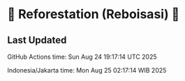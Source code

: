 
# 🌳 Reforestation (Reboisasi) 🌲

## Last Updated

GitHub Actions time: Sun Aug 24 19:17:14 UTC 2025

Indonesia/Jakarta time: Mon Aug 25 02:17:14 WIB 2025
